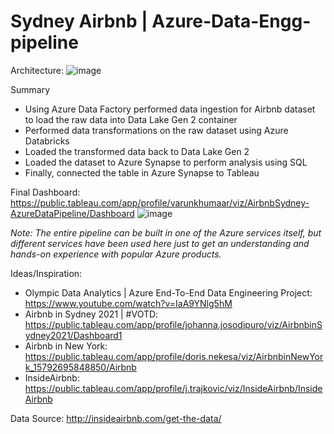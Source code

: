 # Sydney Airbnb | Azure-Data-Engg-pipeline

Architecture:
![image](https://github.com/VarunKhumaar/Airbnb-Azure-Data-Engg-pipeline/assets/67249540/e81b4b78-bfce-4f03-8b55-51393c7e31a0)

Summary
- Using Azure Data Factory performed data ingestion for Airbnb dataset to load the raw data into Data Lake Gen 2 container
- Performed data transformations on the raw dataset using Azure Databricks
- Loaded the transformed data back to Data Lake Gen 2
- Loaded the dataset to Azure Synapse to perform analysis using SQL
- Finally, connected the table in Azure Synapse to Tableau

Final Dashboard: https://public.tableau.com/app/profile/varunkhumaar/viz/AirbnbSydney-AzureDataPipeline/Dashboard
![image](https://github.com/VarunKhumaar/Airbnb-Azure-Data-Engg-pipeline/assets/67249540/526928ba-3c19-43af-8672-e048be82c4fc)

_Note: The entire pipeline can be built in one of the Azure services itself, but different services have been used here just to get an understanding and hands-on experience with popular Azure products._

Ideas/Inspiration:
- Olympic Data Analytics | Azure End-To-End Data Engineering Project: https://www.youtube.com/watch?v=IaA9YNlg5hM
- Airbnb in Sydney 2021 | #VOTD: https://public.tableau.com/app/profile/johanna.josodipuro/viz/AirbnbinSydney2021/Dashboard1
- Airbnb in New York: https://public.tableau.com/app/profile/doris.nekesa/viz/AirbnbinNewYork_15792695848850/Airbnb
- InsideAirbnb: https://public.tableau.com/app/profile/j.trajkovic/viz/InsideAirbnb/InsideAirbnb

Data Source: http://insideairbnb.com/get-the-data/

